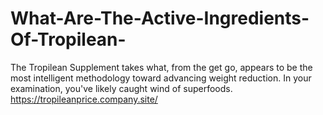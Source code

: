 # What-Are-The-Active-Ingredients-Of-Tropilean-
The Tropilean Supplement takes what, from the get go, appears to be the most intelligent methodology toward advancing weight reduction. In your examination, you've likely caught wind of superfoods. https://tropileanprice.company.site/
